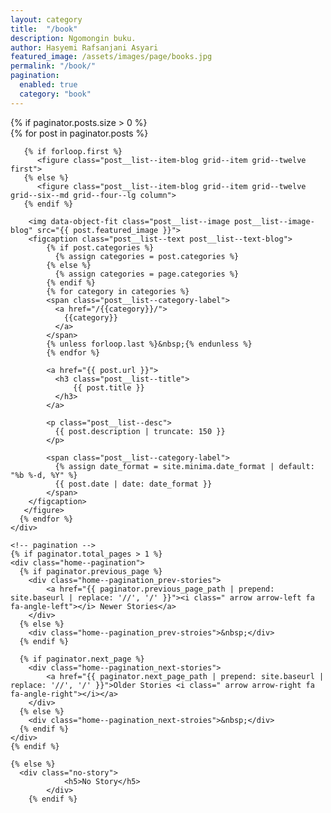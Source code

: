 ```yaml
---
layout: category
title:  "/book"
description: Ngomongin buku.
author: Hasyemi Rafsanjani Asyari
featured_image: /assets/images/page/books.jpg
permalink: "/book/"
pagination:
  enabled: true
  category: "book"
---
```


<section class="container blog--section content--section">      
    {% if paginator.posts.size > 0 %}  
    <div class="post__list grid blog--grid">      
       {% for post in paginator.posts %}  
       
       {% if forloop.first %}
          <figure class="post__list--item-blog grid--item grid--twelve first">       
       {% else %}
          <figure class="post__list--item-blog grid--item grid--twelve grid--six--md grid--four--lg column">
       {% endif %}
              
        <img data-object-fit class="post__list--image post__list--image-blog" src="{{ post.featured_image }}">
        <figcaption class="post__list--text post__list--text-blog">                                                 
            {% if post.categories %}
              {% assign categories = post.categories %}
            {% else %}
              {% assign categories = page.categories %}
            {% endif %}
            {% for category in categories %}
            <span class="post__list--category-label">
              <a href="/{{category}}/">
                {{category}}
              </a>
            </span>
            {% unless forloop.last %}&nbsp;{% endunless %}
            {% endfor %}              

            <a href="{{ post.url }}">
              <h3 class="post__list--title">                              
                  {{ post.title }}                              
              </h3>
            </a>          
            
            <p class="post__list--desc">
              {{ post.description | truncate: 150 }}  
            </p>
            
            <span class="post__list--category-label">
              {% assign date_format = site.minima.date_format | default: "%b %-d, %Y" %}
              {{ post.date | date: date_format }}
            </span>
        </figcaption>                                                                         
       </figure>       
      {% endfor %}
    </div>        

    <!-- pagination -->
    {% if paginator.total_pages > 1 %}
    <div class="home--pagination"> 
      {% if paginator.previous_page %}
        <div class="home--pagination_prev-stories">
            <a href="{{ paginator.previous_page_path | prepend: site.baseurl | replace: '//', '/' }}"><i class=" arrow arrow-left fa fa-angle-left"></i> Newer Stories</a>
        </div>        
      {% else %}
        <div class="home--pagination_prev-stroies">&nbsp;</div>        
      {% endif %}      
      
      {% if paginator.next_page %}        
        <div class="home--pagination_next-stories">
            <a href="{{ paginator.next_page_path | prepend: site.baseurl | replace: '//', '/' }}">Older Stories <i class=" arrow arrow-right fa fa-angle-right"></i></a>      
        </div> 
      {% else %}       
        <div class="home--pagination_next-stroies">&nbsp;</div>
      {% endif %}
    </div>
    {% endif %}

    {% else %}
      <div class="no-story">
				<h5>No Story</h5>
			</div>	    	
		{% endif %}
</section>